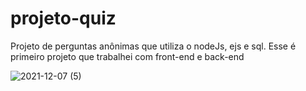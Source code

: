 # projeto-quiz
 Projeto de perguntas anônimas que utiliza o nodeJs, ejs e sql. Esse é primeiro projeto que trabalhei com front-end e back-end

![2021-12-07 (5)](https://user-images.githubusercontent.com/90582024/145110556-ac375bff-bb3f-45e5-9f24-5fb6f16f32e2.png)
